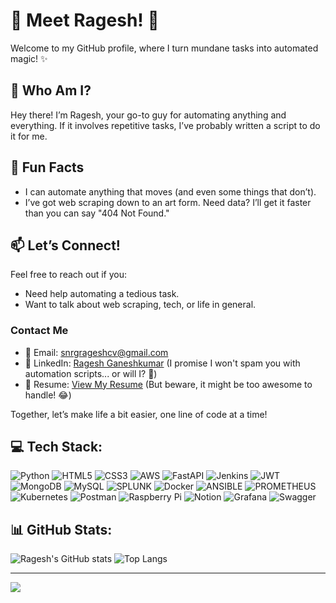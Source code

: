 # 🌟 Meet Ragesh! 🌟

Welcome to my GitHub profile, where I turn mundane tasks into automated magic! ✨

## 👋 Who Am I?

Hey there! I’m Ragesh, your go-to guy for automating anything and everything. If it involves repetitive tasks, I’ve probably written a script to do it for me.

## 🚀 Fun Facts

- I can automate anything that moves (and even some things that don’t).
- I’ve got web scraping down to an art form. Need data? I’ll get it faster than you can say "404 Not Found."

## 📫 Let’s Connect!

Feel free to reach out if you:
- Need help automating a tedious task.
- Want to talk about web scraping, tech, or life in general.

### Contact Me
- 📧 Email: [snrgrageshcv@gmail.com](mailto:snrgrageshcv@gmail.com)
- 💼 LinkedIn: [Ragesh Ganeshkumar](https://www.linkedin.com/in/rageshganeshkumar/) (I promise I won't spam you with automation scripts... or will I? 🤔)
- 📄 Resume: [View My Resume](#) (But beware, it might be too awesome to handle! 😂)

Together, let’s make life a bit easier, one line of code at a time!


## 💻 Tech Stack:
![Python](https://img.shields.io/badge/python-3670A0?style=for-the-badge&logo=python&logoColor=ffdd54) 
![HTML5](https://img.shields.io/badge/html5-%23E34F26.svg?style=for-the-badge&logo=html5&logoColor=white) 
![CSS3](https://img.shields.io/badge/css3-%231572B6.svg?style=for-the-badge&logo=css3&logoColor=white) 
![AWS](https://img.shields.io/badge/AWS-%23FF9900.svg?style=for-the-badge&logo=amazon-aws&logoColor=white) 
![FastAPI](https://img.shields.io/badge/FastAPI-005571?style=for-the-badge&logo=fastapi) 
![Jenkins](https://img.shields.io/badge/jenkins-%232C5263.svg?style=for-the-badge&logo=jenkins&logoColor=white) 
![JWT](https://img.shields.io/badge/JWT-black?style=for-the-badge&logo=JSON%20web%20tokens) 
![MongoDB](https://img.shields.io/badge/MongoDB-%234ea94b.svg?style=for-the-badge&logo=mongodb&logoColor=white) 
![MySQL](https://img.shields.io/badge/mysql-%2300000f.svg?style=for-the-badge&logo=mysql&logoColor=white) 
![SPLUNK](https://img.shields.io/badge/splunk-000000.svg?style=for-the-badge&logo=splunk&color=%23000000) 
![Docker](https://img.shields.io/badge/docker-%230db7ed.svg?style=for-the-badge&logo=docker&logoColor=white) 
![ANSIBLE](https://img.shields.io/badge/ansible-%231A1918.svg?style=for-the-badge&logo=ansible&logoColor=white) 
![PROMETHEUS](https://img.shields.io/badge/prometheus-E6522C.svg?style=for-the-badge&logo=prometheus&logoColor=white&color=%23E6522C) 
![Kubernetes](https://img.shields.io/badge/kubernetes-%23326ce5.svg?style=for-the-badge&logo=kubernetes&logoColor=white) 
![Postman](https://img.shields.io/badge/Postman-FF6C37?style=for-the-badge&logo=postman&logoColor=white) 
![Raspberry Pi](https://img.shields.io/badge/-RaspberryPi-C51A4A?style=for-the-badge&logo=Raspberry-Pi) 
![Notion](https://img.shields.io/badge/Notion-%23000000.svg?style=for-the-badge&logo=notion&logoColor=white) 
![Grafana](https://img.shields.io/badge/grafana-%23F46800.svg?style=for-the-badge&logo=grafana&logoColor=white) 
![Swagger](https://img.shields.io/badge/-Swagger-%23Clojure?style=for-the-badge&logo=swagger&logoColor=white)

## 📊 GitHub Stats:
![Ragesh's GitHub stats](https://github-readme-stats.vercel.app/api?username=rageshhub&show_icons=true&theme=radical)
![Top Langs](https://github-readme-stats.vercel.app/api/top-langs/?username=rageshhub&layout=compact&theme=radical)

---
[![](https://visitcount.itsvg.in/api?id=pallavisrinivas000&icon=0&color=0)](https://visitcount.itsvg.in)
